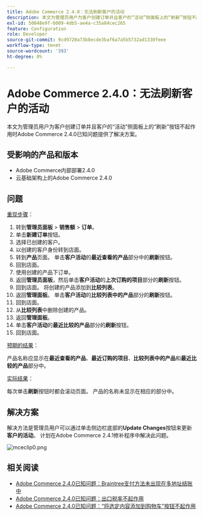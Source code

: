 ```yaml
---
title: Adobe Commerce 2.4.0：无法刷新客户的活动
description: 本文为管理员用户为客户创建订单并且客户的“活动”侧面板上的“刷新”按钮不起作用时Adobe Commerce 2.4.0已知问题提供了解决方案。
exl-id: 50048e9f-6009-4db5-ae4a-c35a84cec265
feature: Configuration
role: Developer
source-git-commit: 9cd9720a73b8ecde3baf6a7a5b5732ad1330feee
workflow-type: tm+mt
source-wordcount: '393'
ht-degree: 0%

---
```


# Adobe Commerce 2.4.0：无法刷新客户的活动

本文为管理员用户为客户创建订单并且客户的“活动”侧面板上的“刷新”按钮不起作用时Adobe Commerce 2.4.0已知问题提供了解决方案。

## 受影响的产品和版本

* Adobe Commerce内部部署2.4.0
* 云基础架构上的Adobe Commerce 2.4.0

## 问题

<u>重现步骤</u>：

1. 转到&#x200B;**管理员面板** > **销售额** > **订单**。
1. 单击&#x200B;**新建订单**&#x200B;按钮。
1. 选择已创建的客户。
1. 以创建的客户身份转到店面。
1. 转到&#x200B;**产品**&#x200B;页面。 单击&#x200B;**客户活动**&#x200B;的&#x200B;**最近查看的产品**&#x200B;部分中的&#x200B;**刷新**&#x200B;按钮。
1. 回到店面。
1. 使用创建的产品下订单。
1. 返回&#x200B;**管理员面板**，然后单击&#x200B;**客户活动**&#x200B;的&#x200B;**上次订购的项目**&#x200B;部分的&#x200B;**刷新**&#x200B;按钮。
1. 回到店面。 将创建的产品添加到&#x200B;**比较列表**。
1. 返回&#x200B;**管理面板**。 单击&#x200B;**客户活动**&#x200B;的&#x200B;**比较列表中的产品**&#x200B;部分的&#x200B;**刷新**&#x200B;按钮。
1. 回到店面。
1. 从&#x200B;**比较列表**&#x200B;中删除创建的产品。
1. 返回&#x200B;**管理面板**。
1. 单击&#x200B;**客户活动**&#x200B;的&#x200B;**最近比较的产品**&#x200B;部分的&#x200B;**刷新**&#x200B;按钮。
1. 回到店面。

<u>预期的结果</u>：

产品名称应显示在&#x200B;**最近查看的产品**、**最近订购的项目**、**比较列表中的产品**&#x200B;和&#x200B;**最近比较的产品**&#x200B;部分中。

<u>实际结果</u>：

每次单击&#x200B;**刷新**&#x200B;按钮时都会滚动页面。 产品的名称未显示在相应的部分中。

## 解决方案

解决方法是管理员用户可以通过单击侧边栏底部的&#x200B;**Update Changes**&#x200B;按钮来更新&#x200B;**客户的活动**。 计划在Adobe Commerce 2.4.1修补程序中解决此问题。

![mceclip0.png](assets/mceclip0.png)

## 相关阅读

* [Adobe Commerce 2.4.0已知问题：Braintree支付方法未出现在多地址结账中](/help/troubleshooting/payments/magento-2-4-0-braintree-not-in-multiple-addresses-checkout.md)
* [Adobe Commerce 2.4.0已知问题：出口税率不起作用](/help/troubleshooting/miscellaneous/magento-2-4-0-known-issue-export-tax-rates-does-not-work.md)
* [Adobe Commerce 2.4.0已知问题：“将选定内容添加到购物车”按钮不起作用](/help/troubleshooting/miscellaneous/magento-2-4-0-add-selections-to-my-cart-does-not-work.md)
